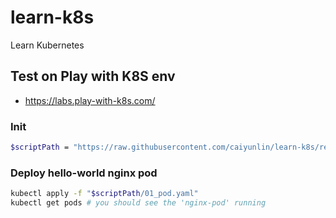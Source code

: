 # learn-k8s
Learn Kubernetes


## Test on Play with K8S env 
- https://labs.play-with-k8s.com/

### Init
```bash
$scriptPath = "https://raw.githubusercontent.com/caiyunlin/learn-k8s/refs/heads/main/src"
```

### Deploy hello-world nginx pod
```bash
kubectl apply -f "$scriptPath/01_pod.yaml"
kubectl get pods # you should see the 'nginx-pod' running
```